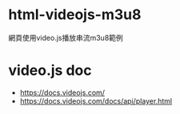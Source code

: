 # html-videojs-m3u8
網頁使用video.js播放串流m3u8範例

# video.js doc
* https://docs.videojs.com/
* https://docs.videojs.com/docs/api/player.html
